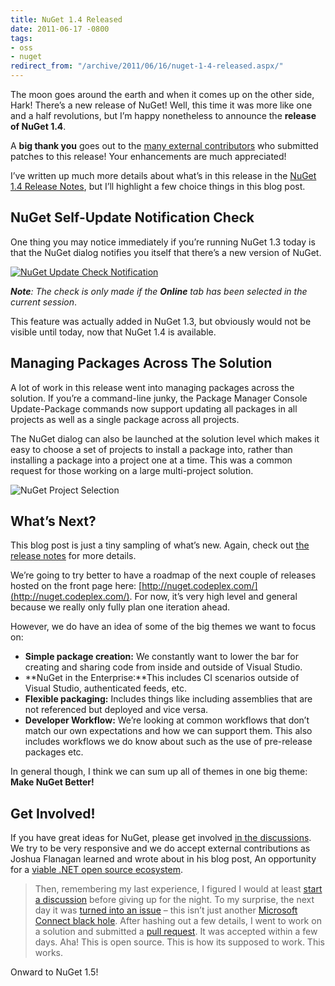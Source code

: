 ```yaml
---
title: NuGet 1.4 Released
date: 2011-06-17 -0800
tags:
- oss
- nuget
redirect_from: "/archive/2011/06/16/nuget-1-4-released.aspx/"
---
```


The moon goes around the earth and when it comes up on the other side,
Hark! There’s a new release of NuGet! Well, this time it was more like
one and a half revolutions, but I’m happy nonetheless to announce the
**release of NuGet 1.4**.

A **big thank you** goes out to the [many external
contributors](http://www.ohloh.net/p/nuget/contributors "NuGet Contributors")
who submitted patches to this release! Your enhancements are much
appreciated!

I’ve written up much more details about what’s in this release in the
[NuGet 1.4 Release
Notes](http://docs.nuget.org/docs/release-notes/nuget-1.4 "NuGet 1.4 Release Notes"),
but I’ll highlight a few choice things in this blog post.

NuGet Self-Update Notification Check
------------------------------------

One thing you may notice immediately if you’re running NuGet 1.3 today
is that the NuGet dialog notifies you itself that there’s a new version
of NuGet.

[![NuGet Update Check
Notification](https://haacked.com/images/haacked_com/WindowsLiveWriter/NuGet-1.4-Released_C2D2/manage-nuget-packages-update-notification_thumb.png "NuGet Update Check Notification")](https://haacked.com/images/haacked_com/WindowsLiveWriter/NuGet-1.4-Released_C2D2/manage-nuget-packages-update-notification_2.png)

***Note**: The check is only made if the **Online** tab has been
selected in the current session*.

This feature was actually added in NuGet 1.3, but obviously would not be
visible until today, now that NuGet 1.4 is available.

Managing Packages Across The Solution
-------------------------------------

A lot of work in this release went into managing packages across the
solution. If you’re a command-line junky, the Package Manager Console
Update-Package commands now support updating all packages in all
projects as well as a single package across all projects.

The NuGet dialog can also be launched at the solution level which makes
it easy to choose a set of projects to install a package into, rather
than installing a package into a project one at a time. This was a
common request for those working on a large multi-project solution.

![NuGet Project
Selection](https://haacked.com/images/haacked_com/WindowsLiveWriter/NuGet-1.4-Released_C2D2/manage-nuget-packages-update-project-selection_b63a6356-8b22-4ed2-acd1-a37d6526ddea.png "NuGet Project Selection")

What’s Next?
------------

This blog post is just a tiny sampling of what’s new. Again, check out
[the release
notes](http://docs.nuget.org/docs/release-notes/nuget-1.4 "Release Notes")
for more details.

We’re going to try better to have a roadmap of the next couple of
releases hosted on the front page here:
[http://nuget.codeplex.com/](http://nuget.codeplex.com/). For now, it’s
very high level and general because we really only fully plan one
iteration ahead.

However, we do have an idea of some of the big themes we want to focus
on:

-   **Simple package creation:** We constantly want to lower the bar for
    creating and sharing code from inside and outside of Visual Studio.
-   **NuGet in the Enterprise:**This includes CI scenarios outside of
    Visual Studio, authenticated feeds, etc.
-   **Flexible packaging:** Includes things like including assemblies
    that are not referenced but deployed and vice versa.
-   **Developer Workflow:** We’re looking at common workflows that don’t
    match our own expectations and how we can support them. This also
    includes workflows we do know about such as the use of pre-release
    packages etc.

In general though, I think we can sum up all of themes in one big theme:
**Make NuGet Better!**

Get Involved!
-------------

If you have great ideas for NuGet, please get involved [in the
discussions](http://nuget.codeplex.com/discussions "NuGet Discussions").
We try to be very responsive and we do accept external contributions as
Joshua Flanagan learned and wrote about in his blog post, An opportunity
for a [viable .NET open source
ecosystem](http://lostechies.com/joshuaflanagan/2011/05/27/an-opportunity-for-a-viable-net-open-source-ecosystem/ ".NET Ecosystem").

> Then, remembering my last experience, I figured I would at least
> [start a discussion](http://nuget.codeplex.com/discussions/258338)
> before giving up for the night. To my surprise, the next day it was
> [turned into an issue](http://nuget.codeplex.com/workitem/1089) – this
> isn’t just another [Microsoft Connect black
> hole](http://ayende.com/blog/2667/how-to-kill-the-community-feedback-or-the-uselessness-of-microsoft-connect).
> After hashing out a few details, I went to work on a solution and
> submitted a [pull
> request](http://nuget.codeplex.com/SourceControl/changeset/changes/2e7df0e9ae42).
> It was accepted within a few days. Aha! This is open source. This is
> how its supposed to work. This works.

Onward to NuGet 1.5!

